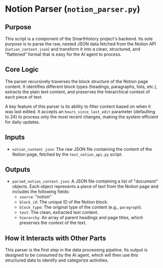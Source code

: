 # Notion Parser (`notion_parser.py`)

## Purpose
This script is a component of the SmartHistory project's backend. Its sole purpose is to parse the raw, nested JSON data fetched from the Notion API (`notion_content.json`) and transform it into a clean, structured, and "flattened" format that is easy for the AI agent to process.

## Core Logic
The parser recursively traverses the block structure of the Notion page content. It identifies different block types (headings, paragraphs, lists, etc.), extracts the plain text content, and preserves the hierarchical context of each piece of text.

A key feature of this parser is its ability to filter content based on when it was last edited. It accepts an `hours_since_last_edit` parameter (defaulting to 24) to process only the most recent changes, making the system efficient for daily updates.

## Inputs
-   `notion_content.json`: The raw JSON file containing the content of the Notion page, fetched by the `test_notion_api.py` script.

## Outputs
-   `parsed_notion_content.json`: A JSON file containing a list of "document" objects. Each object represents a piece of text from the Notion page and includes the following fields:
    -   `source`: "notion"
    -   `block_id`: The unique ID of the Notion block.
    -   `block_type`: The original type of the content (e.g., `paragraph`).
    -   `text`: The clean, extracted text content.
    -   `hierarchy`: An array of parent headings and page titles, which preserves the context of the text.

## How it Interacts with Other Parts
This parser is the first step in the data processing pipeline. Its output is designed to be consumed by the AI agent, which will then use this structured data to identify and categorize activities.
